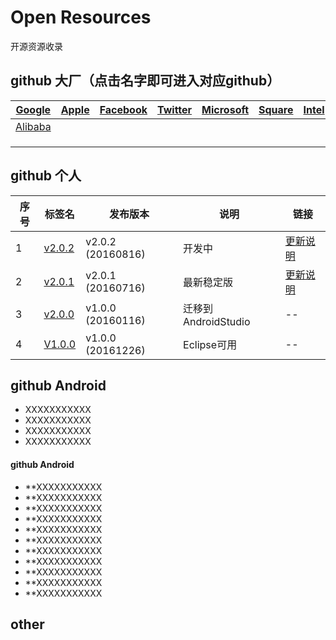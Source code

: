 ﻿# Open Resources

  开源资源收录

## github 大厂（点击名字即可进入对应github）

| [Google](https://github.com/google) | [Apple](https://github.com/apple) | [Facebook](https://github.com/facebook)  |[Twitter](https://github.com/twitter)    | [Microsoft](https://github.com/microsoft)          |  [Square](https://github.com/square)   |   [Intel](https://github.com/intel)      |      [IBM](https://github.com/ibm)          |       [Tencent](https://github.com/tencent)     |
| ----| ---------------------------------------- | ------------------- | ---------------- |---------------- |---------------- |---------------- |---------------- |---------------- |
| [Alibaba](https://github.com/alibaba) |  |  |  |  |
|  |  |  |  |  |
|  |  |  |  |  |
|  |  |  |  |  |


## github 个人

| 序号 | 标签名                                      | 发布版本                |说明               | 链接               |
| ----| ---------------------------------------- | ------------------- | ---------------- |---------------- |
| 1 | [v2.0.2](https://gitee.com//CaoDHedward/KeShiBan/tree/V2.0.2/) | v2.0.2 (20160816) | 开发中 |[更新说明](https://gitee.com//CaoDHedward/KeShiBan/blob/V2.0.2/README.md)|
| 2 | [v2.0.1](https://gitee.com//CaoDHedward/KeShiBan/tree/V2.0.1/) | v2.0.1 (20160716) | 最新稳定版 |[更新说明](https://gitee.com//CaoDHedward/KeShiBan/blob/V2.0.1/README.md)|
| 3 | [v2.0.0](https://gitee.com//CaoDHedward/KeShiBan/tree/V2.0.0/) | v1.0.0 (20160116) | 迁移到AndroidStudio  | -- |
| 4 | [V1.0.0](https://gitee.com//CaoDHedward/KeShiBan/tree/V1.0.0/) | v1.0.0 (20161226) | Eclipse可用 | --  |



## github Android

- XXXXXXXXXXX
- XXXXXXXXXXX
- XXXXXXXXXXX
- XXXXXXXXXXX

#### github Android

- **XXXXXXXXXXX
- **XXXXXXXXXXX
- **XXXXXXXXXXX
- **XXXXXXXXXXX
- **XXXXXXXXXXX
- **XXXXXXXXXXX
- **XXXXXXXXXXX
- **XXXXXXXXXXX
- **XXXXXXXXXXX
- **XXXXXXXXXXX
- **XXXXXXXXXXX




## other

